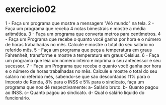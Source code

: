 # exercicio02


1 - Faça um programa que mostre a mensagem "Alô mundo" na tela.
2 - Faça um programa que receba 4 notas bimestrais e mostre a média aritmética.
3 - Faça um programa que converta metros para centímetros.
4 - Faça um Programa que recebe o quanto você ganha por hora e o número de horas trabalhadas no mês. Calcule e mostre o total do seu salário no referido mês.
5 - Faça um programa que peça a temperatura em graus Fahrenheit, transforme e mostre a temperatura em graus Celsius.
6 - Faça um programa que leia um número inteiro e imprima o seu antecessor e seu sucessor.
7 - Faça um Programa que receba o quanto você ganha por hora e o número de horas trabalhadas no mês. Calcule e mostre o total do seu salário no referido mês, sabendo-se que são descontados 11% para o Imposto de Renda, 8% para o INSS e 5% para o sindicato, faça um programa que nos dê respectivamente:
a- Salário bruto.
b- Quanto pagou ao INSS.
c- Quanto pagou ao sindicato.
d- Qual o salário líquido do funcionário.

